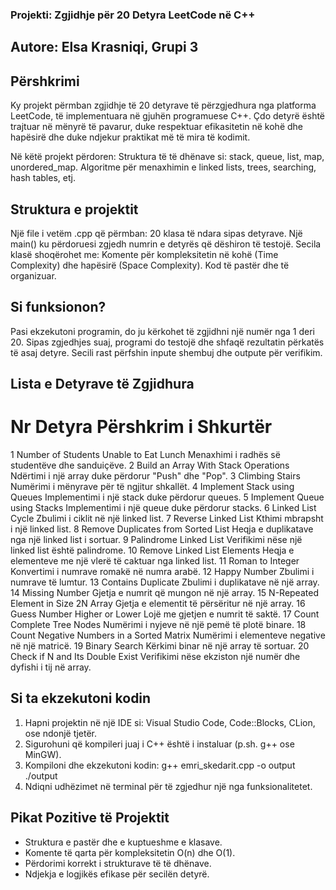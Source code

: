 ### Projekti: Zgjidhje për 20 Detyra LeetCode në C++
## Autore: Elsa Krasniqi, Grupi 3

## Përshkrimi
Ky projekt përmban zgjidhje të 20 detyrave të përzgjedhura nga platforma LeetCode, të implementuara në gjuhën programuese C++.
Çdo detyrë është trajtuar në mënyrë të pavarur, duke respektuar efikasitetin në kohë dhe hapësirë dhe duke ndjekur praktikat më të mira të kodimit.

Në këtë projekt përdoren:
Struktura të të dhënave si: stack, queue, list, map, unordered_map.
Algoritme për menaxhimin e linked lists, trees, searching, hash tables, etj.

## Struktura e projektit
Një file i vetëm .cpp që përmban:
20 klasa të ndara sipas detyrave.
Një main() ku përdoruesi zgjedh numrin e detyrës që dëshiron të testojë.
Secila klasë shoqërohet me:
Komente për kompleksitetin në kohë (Time Complexity) dhe hapësirë (Space Complexity).
Kod të pastër dhe të organizuar.

## Si funksionon?
Pasi ekzekutoni programin, do ju kërkohet të zgjidhni një numër nga 1 deri 20.
Sipas zgjedhjes suaj, programi do testojë dhe shfaqë rezultatin përkatës të asaj detyre.
Secili rast përfshin inpute shembuj dhe outpute për verifikim.

## Lista e Detyrave të Zgjidhura

# Nr	Detyra	Përshkrim i Shkurtër
  1	Number of Students Unable to Eat Lunch	Menaxhimi i radhës së studentëve dhe sanduiçëve.
  2	Build an Array With Stack Operations	Ndërtimi i një array duke përdorur "Push" dhe "Pop".
  3	Climbing Stairs	Numërimi i mënyrave për të ngjitur shkallët.
  4	Implement Stack using Queues	Implementimi i një stack duke përdorur queues.
  5	Implement Queue using Stacks	Implementimi i një queue duke përdorur stacks.
  6	Linked List Cycle	Zbulimi i ciklit në një linked list.
  7	Reverse Linked List	Kthimi mbrapsht i një linked list.
  8	Remove Duplicates from Sorted List	Heqja e duplikatave nga një linked list i sortuar.
  9	Palindrome Linked List	Verifikimi nëse një linked list është palindrome.
  10	Remove Linked List Elements	Heqja e elementeve me një vlerë të caktuar nga linked list.
  11	Roman to Integer	Konvertimi i numrave romakë në numra arabë.
  12	Happy Number	Zbulimi i numrave të lumtur.
  13	Contains Duplicate	Zbulimi i duplikatave në një array.
  14	Missing Number	Gjetja e numrit që mungon në një array.
  15	N-Repeated Element in Size 2N Array	Gjetja e elementit të përsëritur në një array.
  16	Guess Number Higher or Lower	Lojë me gjetjen e numrit të saktë.
  17	Count Complete Tree Nodes	Numërimi i nyjeve në një pemë të plotë binare.
  18	Count Negative Numbers in a Sorted Matrix	Numërimi i elementeve negative në një matricë.
  19	Binary Search	Kërkimi binar në një array të sortuar.
  20	Check if N and Its Double Exist	Verifikimi nëse ekziston një numër dhe dyfishi i tij në array.

## Si ta ekzekutoni kodin
  1. Hapni projektin në një IDE si: Visual Studio Code, Code::Blocks, CLion, ose ndonjë tjetër.
  2. Sigurohuni që kompileri juaj i C++ është i instaluar (p.sh. g++ ose MinGW).
  3. Kompiloni dhe ekzekutoni kodin:
  g++ emri_skedarit.cpp -o output
  ./output
  4. Ndiqni udhëzimet në terminal për të zgjedhur një nga funksionalitetet.

## Pikat Pozitive të Projektit
  - Struktura e pastër dhe e kuptueshme e klasave.
  - Komente të qarta për kompleksitetin O(n) dhe O(1).
  - Përdorimi korrekt i strukturave të të dhënave.
  - Ndjekja e logjikës efikase për secilën detyrë.

